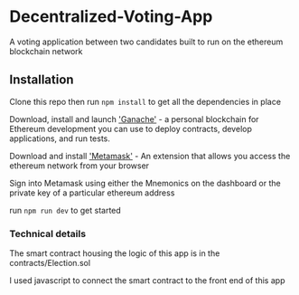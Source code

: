 # Decentralized-Voting-App
A voting application between two candidates built to run on the ethereum blockchain network

## Installation
Clone this repo then run `npm install` to get all the dependencies in place

Download, install and launch ['Ganache'](https://truffleframework.com/ganache) -  a personal blockchain 
for Ethereum development you can use to deploy contracts, develop applications, and run tests.

Download and install ['Metamask'](https://metamask.io/) - An extension that allows you access the ethereum network
from your browser

Sign into Metamask using either the Mnemonics on the dashboard or the private key of a particular ethereum address

run `npm run dev` to get started

### Technical details
The smart contract housing the logic of this app is in the contracts/Election.sol

I used javascript to connect the smart contract to the front end of this app

